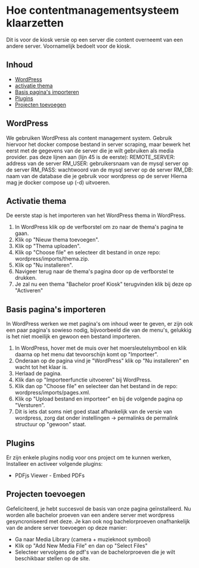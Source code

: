 # Hoe contentmanagementsysteem klaarzetten
Dit is voor de kiosk versie op een server die content overneemt van een andere server. Voornamelijk bedoelt voor de kiosk.

## Inhoud

- [WordPress](#wordpress)
- [activatie thema](#activatie-thema)
- [Basis pagina's importeren](#basis-paginas-importeren)
- [Plugins](#plugins)
- [Projecten toevoegen](#projecten-toevoegen)

## WordPress
We gebruiken WordPress als content management system. Gebruik hiervoor het docker compose bestand in server scraping, maar bewerk het eerst met de gegevens van de server die je wilt gebruiken als media provider. pas deze lijnen aan (lijn 45 is de eerste):
REMOTE_SERVER: address van de server
RM_USER: gebruikersnaam van de mysql server op de server
RM_PASS: wachtwoord van de mysql server op de server
RM_DB: naam van de database die je gebruik voor wordpress op de server
Hierna mag je docker compose up (-d) uitvoeren.

## Activatie thema
De eerste stap is het importeren van het WordPress thema in WordPress.
1. In WordPress klik op de verfborstel om zo naar de thema's pagina te gaan.
2. Klik op "Nieuw thema toevoegen".
3. Klik op "Thema uploaden".
4. Klik op "Choose file" en selecteer dit bestand in onze repo: wordpress/imports/thema.zip.
5. Klik op "Nu installeren".
6. Navigeer terug naar de thema's pagina door op de verfborstel te drukken.
7. Je zal nu een thema "Bachelor proef Kiosk" terugvinden klik bij deze op "Activeren"

## Basis pagina's importeren
In WordPress werken we met pagina's om inhoud weer te geven, er zijn ook een paar pagina's sowieso nodig, bijvoorbeeld die van de menu's, gelukkig is het niet moeilijk en gewoon een bestand importeren.
1. In WordPress, hover met de muis over het moersleutelsymbool en klik daarna op het menu dat tevoorschijn komt op "Importeer".
2. Onderaan op de pagina vind je "WordPress" klik op "Nu installeren" en wacht tot het klaar is.
3. Herlaad de pagina.
4. Klik dan op "Importeerfunctie uitvoeren" bij WordPress.
5. Klik dan op "Choose file" en selecteer dan het bestand in de repo: wordpress/imports/pages.xml.
6. Klik op "Upload bestand en importeer" en bij de volgende pagina op "Versturen".
7. Dit is iets dat soms niet goed staat afhankelijk van de versie van wordpress, zorg dat onder instellingen -> permalinks de permalink structuur op "gewoon" staat.

## Plugins
Er zijn enkele plugins nodig voor ons project om te kunnen werken, Installeer en activeer volgende plugins:
- PDFjs Viewer - Embed PDFs
  
## Projecten toevoegen
Gefeliciteerd, je hebt succesvol de basis van onze pagina geïnstalleerd. Nu worden alle bachelor proeven van een andere server met wordpress gesyncroniseerd met deze. Je kan ook nog bachelorproeven onafhankelijk van de andere server toevoegen op deze manier:
- Ga naar Media Library (camera + muzieknoot symbool)
- Klik op "Add New Media File" en dan op "Select Files"
- Selecteer vervolgens de pdf's van de bachelorproeven die je wilt beschikbaar stellen op de site.
